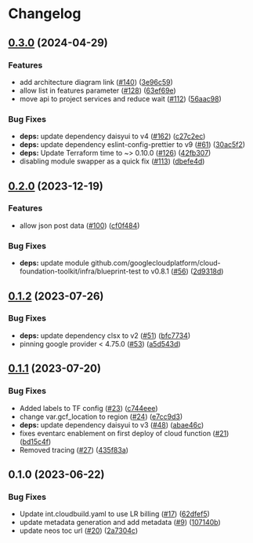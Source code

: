# Changelog

## [0.3.0](https://github.com/GoogleCloudPlatform/terraform-ml-image-annotation-gcf/compare/v0.2.0...v0.3.0) (2024-04-29)


### Features

* add architecture diagram link ([#140](https://github.com/GoogleCloudPlatform/terraform-ml-image-annotation-gcf/issues/140)) ([3e96c59](https://github.com/GoogleCloudPlatform/terraform-ml-image-annotation-gcf/commit/3e96c5993d9eae6d65188ded7fedfb09a8d2662d))
* allow list in features parameter ([#128](https://github.com/GoogleCloudPlatform/terraform-ml-image-annotation-gcf/issues/128)) ([63ef69e](https://github.com/GoogleCloudPlatform/terraform-ml-image-annotation-gcf/commit/63ef69e3e37b5c22864966d93d1e70f6d07d2617))
* move api to project services and reduce wait ([#112](https://github.com/GoogleCloudPlatform/terraform-ml-image-annotation-gcf/issues/112)) ([56aac98](https://github.com/GoogleCloudPlatform/terraform-ml-image-annotation-gcf/commit/56aac98ebc9e2958683c0e59de707e1eecc1febe))


### Bug Fixes

* **deps:** update dependency daisyui to v4 ([#162](https://github.com/GoogleCloudPlatform/terraform-ml-image-annotation-gcf/issues/162)) ([c27c2ec](https://github.com/GoogleCloudPlatform/terraform-ml-image-annotation-gcf/commit/c27c2eca78befa0e71c7f9c8cce25995a0847a49))
* **deps:** update dependency eslint-config-prettier to v9 ([#61](https://github.com/GoogleCloudPlatform/terraform-ml-image-annotation-gcf/issues/61)) ([30ac5f2](https://github.com/GoogleCloudPlatform/terraform-ml-image-annotation-gcf/commit/30ac5f22a07b608b89a171a9f4833b3407b2fdbd))
* **deps:** Update Terraform time to ~&gt; 0.10.0 ([#126](https://github.com/GoogleCloudPlatform/terraform-ml-image-annotation-gcf/issues/126)) ([42fb307](https://github.com/GoogleCloudPlatform/terraform-ml-image-annotation-gcf/commit/42fb3079821943aa8c9c6406e3f03cbb4aea193a))
* disabling module swapper as a quick fix ([#113](https://github.com/GoogleCloudPlatform/terraform-ml-image-annotation-gcf/issues/113)) ([dbefe4d](https://github.com/GoogleCloudPlatform/terraform-ml-image-annotation-gcf/commit/dbefe4d67eec435737f38ef682fe62a4e6e79fe0))

## [0.2.0](https://github.com/GoogleCloudPlatform/terraform-ml-image-annotation-gcf/compare/v0.1.2...v0.2.0) (2023-12-19)


### Features

* allow json post data ([#100](https://github.com/GoogleCloudPlatform/terraform-ml-image-annotation-gcf/issues/100)) ([cf0f484](https://github.com/GoogleCloudPlatform/terraform-ml-image-annotation-gcf/commit/cf0f4844fb85719dde0c668d2c64047a9da86a94))


### Bug Fixes

* **deps:** update module github.com/googlecloudplatform/cloud-foundation-toolkit/infra/blueprint-test to v0.8.1 ([#56](https://github.com/GoogleCloudPlatform/terraform-ml-image-annotation-gcf/issues/56)) ([2d9318d](https://github.com/GoogleCloudPlatform/terraform-ml-image-annotation-gcf/commit/2d9318de8b657ffc93a2cc1d10654f354124854c))

## [0.1.2](https://github.com/GoogleCloudPlatform/terraform-ml-image-annotation-gcf/compare/v0.1.1...v0.1.2) (2023-07-26)


### Bug Fixes

* **deps:** update dependency clsx to v2 ([#51](https://github.com/GoogleCloudPlatform/terraform-ml-image-annotation-gcf/issues/51)) ([bfc7734](https://github.com/GoogleCloudPlatform/terraform-ml-image-annotation-gcf/commit/bfc7734873c032d9d63edf819bf3fbf29d426284))
* pinning google provider &lt; 4.75.0 ([#53](https://github.com/GoogleCloudPlatform/terraform-ml-image-annotation-gcf/issues/53)) ([a5d543d](https://github.com/GoogleCloudPlatform/terraform-ml-image-annotation-gcf/commit/a5d543d14fe87d8a28fbb774388d260ce3996f57))

## [0.1.1](https://github.com/GoogleCloudPlatform/terraform-ml-image-annotation-gcf/compare/v0.1.0...v0.1.1) (2023-07-20)


### Bug Fixes

* Added labels to TF config ([#23](https://github.com/GoogleCloudPlatform/terraform-ml-image-annotation-gcf/issues/23)) ([c744eee](https://github.com/GoogleCloudPlatform/terraform-ml-image-annotation-gcf/commit/c744eee3001a26b0bdcb0df3e432793d22331bcd))
* change var.gcf_location to region ([#24](https://github.com/GoogleCloudPlatform/terraform-ml-image-annotation-gcf/issues/24)) ([e7cc9d3](https://github.com/GoogleCloudPlatform/terraform-ml-image-annotation-gcf/commit/e7cc9d32bb71bc87b93dfedae81243a8ee13e9cd))
* **deps:** update dependency daisyui to v3 ([#48](https://github.com/GoogleCloudPlatform/terraform-ml-image-annotation-gcf/issues/48)) ([abae46c](https://github.com/GoogleCloudPlatform/terraform-ml-image-annotation-gcf/commit/abae46c37cc385b9dd6ed30553fd54818ca9bdc5))
* fixes eventarc enablement on first deploy of cloud function ([#21](https://github.com/GoogleCloudPlatform/terraform-ml-image-annotation-gcf/issues/21)) ([bd15c4f](https://github.com/GoogleCloudPlatform/terraform-ml-image-annotation-gcf/commit/bd15c4f085f1c18d7c8ed7e8c2e79efbd8f79665))
* Removed tracing ([#27](https://github.com/GoogleCloudPlatform/terraform-ml-image-annotation-gcf/issues/27)) ([435f83a](https://github.com/GoogleCloudPlatform/terraform-ml-image-annotation-gcf/commit/435f83abb92d9f4978cddae0a5a71d250b914270))

## 0.1.0 (2023-06-22)


### Bug Fixes

* Update int.cloudbuild.yaml to use LR billing ([#17](https://github.com/GoogleCloudPlatform/terraform-ml-image-annotation-gcf/issues/17)) ([62dfef5](https://github.com/GoogleCloudPlatform/terraform-ml-image-annotation-gcf/commit/62dfef50f7b7898cf46f94e8e19b4a464255b906))
* update metadata generation and add metadata ([#9](https://github.com/GoogleCloudPlatform/terraform-ml-image-annotation-gcf/issues/9)) ([107140b](https://github.com/GoogleCloudPlatform/terraform-ml-image-annotation-gcf/commit/107140bb21b33a610288d1a392f188949b063281))
* update neos toc url ([#20](https://github.com/GoogleCloudPlatform/terraform-ml-image-annotation-gcf/issues/20)) ([2a7304c](https://github.com/GoogleCloudPlatform/terraform-ml-image-annotation-gcf/commit/2a7304c71f16dc62da8a2eea37c75b2a2548cec5))

